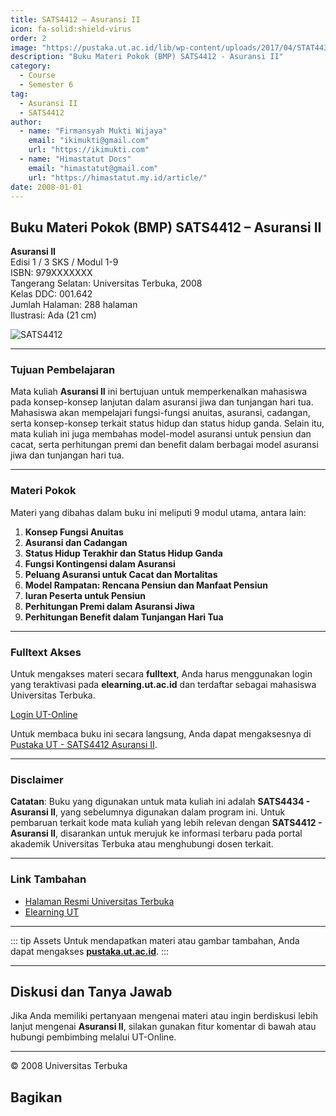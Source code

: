 ```yaml
--- 
title: SATS4412 – Asuransi II
icon: fa-solid:shield-virus
order: 2
image: "https://pustaka.ut.ac.id/lib/wp-content/uploads/2017/04/STAT4434.jpg"
description: "Buku Materi Pokok (BMP) SATS4412 - Asuransi II"
category:
  - Course
  - Semester 6
tag:
  - Asuransi II
  - SATS4412
author:
  - name: "Firmansyah Mukti Wijaya"
    email: "ikimukti@gmail.com"
    url: "https://ikimukti.com"
  - name: "Himastatut Docs"
    email: "himastatut@gmail.com"
    url: "https://himastatut.my.id/article/"
date: 2008-01-01
--- 
```


## Buku Materi Pokok (BMP) SATS4412 – Asuransi II

**Asuransi II**  
Edisi 1 / 3 SKS / Modul 1-9  
ISBN: 979XXXXXXX  
Tangerang Selatan: Universitas Terbuka, 2008  
Kelas DDC: 001.642  
Jumlah Halaman: 288 halaman  
Ilustrasi: Ada (21 cm)

![SATS4412](https://pustaka.ut.ac.id/lib/wp-content/uploads/2017/04/STAT4434.jpg)

--- 

### Tujuan Pembelajaran

Mata kuliah **Asuransi II** ini bertujuan untuk memperkenalkan mahasiswa pada konsep-konsep lanjutan dalam asuransi jiwa dan tunjangan hari tua. Mahasiswa akan mempelajari fungsi-fungsi anuitas, asuransi, cadangan, serta konsep-konsep terkait status hidup dan status hidup ganda. Selain itu, mata kuliah ini juga membahas model-model asuransi untuk pensiun dan cacat, serta perhitungan premi dan benefit dalam berbagai model asuransi jiwa dan tunjangan hari tua.

--- 

### Materi Pokok

Materi yang dibahas dalam buku ini meliputi 9 modul utama, antara lain:

1. **Konsep Fungsi Anuitas**
2. **Asuransi dan Cadangan**
3. **Status Hidup Terakhir dan Status Hidup Ganda**
4. **Fungsi Kontingensi dalam Asuransi**
5. **Peluang Asuransi untuk Cacat dan Mortalitas**
6. **Model Rampatan: Rencana Pensiun dan Manfaat Pensiun**
7. **Iuran Peserta untuk Pensiun**
8. **Perhitungan Premi dalam Asuransi Jiwa**
9. **Perhitungan Benefit dalam Tunjangan Hari Tua**

--- 

### Fulltext Akses

Untuk mengakses materi secara **fulltext**, Anda harus menggunakan login yang teraktivasi pada **elearning.ut.ac.id** dan terdaftar sebagai mahasiswa Universitas Terbuka.

[Login UT-Online](http://elearning.ut.ac.id)

Untuk membaca buku ini secara langsung, Anda dapat mengaksesnya di [Pustaka UT - SATS4412 Asuransi II](https://pustaka.ut.ac.id/lib/stat4434-asuransi-ii/).

--- 

### Disclaimer

**Catatan**: Buku yang digunakan untuk mata kuliah ini adalah **SATS4434 - Asuransi II**, yang sebelumnya digunakan dalam program ini. Untuk pembaruan terkait kode mata kuliah yang lebih relevan dengan **SATS4412 - Asuransi II**, disarankan untuk merujuk ke informasi terbaru pada portal akademik Universitas Terbuka atau menghubungi dosen terkait.

--- 

### Link Tambahan

- [Halaman Resmi Universitas Terbuka](https://www.ut.ac.id)
- [Elearning UT](http://elearning.ut.ac.id)

--- 

::: tip Assets
Untuk mendapatkan materi atau gambar tambahan, Anda dapat mengakses **[pustaka.ut.ac.id](https://pustaka.ut.ac.id)**.
:::

--- 

## Diskusi dan Tanya Jawab

Jika Anda memiliki pertanyaan mengenai materi atau ingin berdiskusi lebih lanjut mengenai **Asuransi II**, silakan gunakan fitur komentar di bawah atau hubungi pembimbing melalui UT-Online.

--- 

<footer>
  <p>© 2008 Universitas Terbuka</p>
</footer>


## Bagikan
<Share colorful />
<GitContributors />
<GitChangelog />